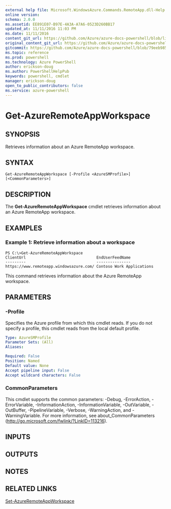 ```yaml
---
external help file: Microsoft.WindowsAzure.Commands.RemoteApp.dll-Help.xml
online version: 
schema: 2.0.0
ms.assetid: EE891E07-B97E-4A3A-A7A6-0523D260BB17
updated_at: 11/11/2016 11:03 PM
ms.date: 11/11/2016
content_git_url: https://github.com/Azure/azure-docs-powershell/blob/live/azureps-cmdlets-docs/ServiceManagement/Azure.RemoteApp/v2.1.0/Get-AzureRemoteAppWorkspace.md
original_content_git_url: https://github.com/Azure/azure-docs-powershell/blob/live/azureps-cmdlets-docs/ServiceManagement/Azure.RemoteApp/v2.1.0/Get-AzureRemoteAppWorkspace.md
gitcommit: https://github.com/Azure/azure-docs-powershell/blob/79eeb985ea480979357fb4695832a0c3d29a48bf/azureps-cmdlets-docs/ServiceManagement/Azure.RemoteApp/v2.1.0/Get-AzureRemoteAppWorkspace.md
ms.topic: reference
ms.prod: powershell
ms.technology: Azure PowerShell
author: erickson-doug
ms.author: PowerShellHelpPub
keywords: powershell, cmdlet
manager: erickson-doug
open_to_public_contributors: false
ms.service: azure-powershell
---
```


# Get-AzureRemoteAppWorkspace

## SYNOPSIS
Retrieves information about an Azure RemoteApp workspace.

## SYNTAX

```
Get-AzureRemoteAppWorkspace [-Profile <AzureSMProfile>] [<CommonParameters>]
```

## DESCRIPTION
The **Get-AzureRemoteAppWorkspace** cmdlet retrieves information about an Azure RemoteApp workspace.

## EXAMPLES

### Example 1: Retrieve information about a workspace
```
PS C:\>Get-AzureRemoteAppWorkspace
ClientUrl                               EndUserFeedName
---------                               ---------------
https://www.remoteapp.windowsazure.com/ Contoso Work Applications
```

This command retrieves information about the Azure RemoteApp workspace.

## PARAMETERS

### -Profile
Specifies the Azure profile from which this cmdlet reads.
If you do not specify a profile, this cmdlet reads from the local default profile.

```yaml
Type: AzureSMProfile
Parameter Sets: (All)
Aliases: 

Required: False
Position: Named
Default value: None
Accept pipeline input: False
Accept wildcard characters: False
```

### CommonParameters
This cmdlet supports the common parameters: -Debug, -ErrorAction, -ErrorVariable, -InformationAction, -InformationVariable, -OutVariable, -OutBuffer, -PipelineVariable, -Verbose, -WarningAction, and -WarningVariable. For more information, see about_CommonParameters (http://go.microsoft.com/fwlink/?LinkID=113216).

## INPUTS

## OUTPUTS

## NOTES

## RELATED LINKS

[Set-AzureRemoteAppWorkspace](xref:ServiceManagement/Azure.RemoteApp/v2.1.0/Set-AzureRemoteAppWorkspace.md)


